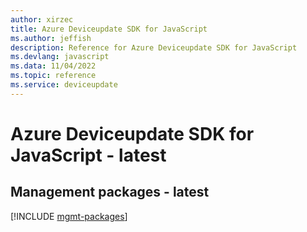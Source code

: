 ```yaml
---
author: xirzec
title: Azure Deviceupdate SDK for JavaScript
ms.author: jeffish
description: Reference for Azure Deviceupdate SDK for JavaScript
ms.devlang: javascript
ms.data: 11/04/2022
ms.topic: reference
ms.service: deviceupdate
---
```

# Azure Deviceupdate SDK for JavaScript - latest

## Management packages - latest
[!INCLUDE [mgmt-packages](deviceupdate-mgmt-index.md)]